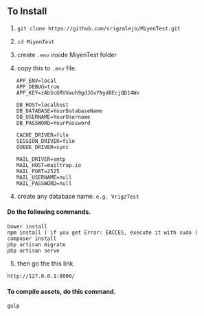 ## To Install

1) `git clone https://github.com/vrigzalejo/MiyenTest.git`

2) `cd MiyenTest`

3) create `.env` inside MiyenTest folder

4) copy this to `.env` file.

```
   APP_ENV=local
   APP_DEBUG=true
   APP_KEY=zAb5cGRVVwuh9gdJGvYNyd8EcjQD14Wv
   
   DB_HOST=localhost
   DB_DATABASE=YourDatabaseName
   DB_USERNAME=YourUsername
   DB_PASSWORD=YourPassword
   
   CACHE_DRIVER=file
   SESSION_DRIVER=file
   QUEUE_DRIVER=sync
   
   MAIL_DRIVER=smtp
   MAIL_HOST=mailtrap.io
   MAIL_PORT=2525
   MAIL_USERNAME=null
   MAIL_PASSWORD=null
```

4) create any database name. `e.g. VrigzTest`

#### Do the following commands.
```
bower install
npm install ( if you get Error: EACCES, execute it with sudo )
composer install
php artisan migrate
php artisan serve
```

5) then go the this link
```
http://127.0.0.1:8000/
```

#### To compile assets, do this command.
```
gulp
```

